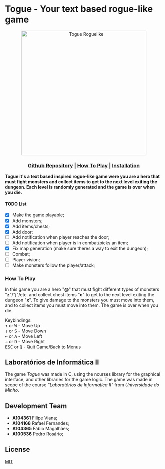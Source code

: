 # Togue - Your text based rogue-like game
<p align="center"><img src="https://i.imgur.com/tgatpXW.png" alt="Togue Roguelike" width="400"/></p>

### <p align="center">[Github Repository](https://github.com/Mackgame4/togue-roguelike) | [How To Play](#how-to-play) | [Installation](/INSTALLATION.md#build)</p>

**Togue it's a text based inspired rogue-like game were you are a hero that must fight monsters and collect items to get to the next level exiting the dungeon. Each level is randomly generated and the game is over when you die.**

#### TODO List
- [x] Make the game playable;
- [x] Add monsters;
- [x] Add items/chests;
- [x] Add door;
- [ ] Add notification when player reaches the door;
- [ ] Add notification when player is in combat/picks an item;
- [x] Fix map generation (make sure theres a way to exit the dungeon);
- [ ] Combat;
- [ ] Player vision;
- [ ] Make monsters follow the player/attack;

### How To Play
In this game you are a hero "**@**" that must fight different types of monsters "**z**"/"**j**"/etc. and collect chest items "**c**" to get to the next level exiting the dungeon "**x**".
To give damage to the monsters you must move into them, and to collect items you must move into them. The game is over when you die.

Keybindings:<br>
<kbd>↑</kbd> or <kbd>W</kbd> - Move Up<br>
<kbd>↓</kbd> or <kbd>S</kbd> - Move Down<br>
<kbd>←</kbd> or <kbd>A</kbd> - Move Left<br>
<kbd>→</kbd> or <kbd>D</kbd> - Move Right<br>
<kbd>ESC</kbd> or <kbd>Q</kbd> - Quit Game/Back to Menus<br>

<!--***Developer Notes:***
`Text`-->

## Laboratórios de Informática II
The game *Togue* was made in C, using the ncurses library for the graphical interface, and other libraries for the game logic. The game was made in scope of the course *"Laboratórios de Informática II"* from *Universidade do Minho*.

<!--#### Known Issues
- Issue list-->

## Development Team
- **A104361** Filipe Viana;
- **A104168** Rafael Fernandes;
- **A104365** Fábio Magalhães;
- **A100536** Pedro Rosário;

## License
[MIT](https://choosealicense.com/licenses/mit/)